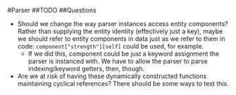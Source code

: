 #Parser
##TODO
##Questions
- Should we change the way parser instances access entity components? Rather than supplying the entity identity (effectively just a key), maybe we should refer to entity components in data just as we refer to them in code: ```component["strength"][self]``` could be used, for example.
  - If we did this, component could be just a keyword assignment the parser is instanced with. We have to allow the parser to parse indexing/keyword getters, then, though.
- Are we at risk of having these dynamically constructed functions maintaining cyclical references? There should be some ways to test this.
